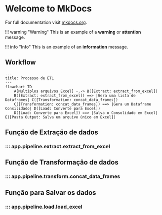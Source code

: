 # Welcome to MkDocs

For full documentation visit [mkdocs.org](https://www.mkdocs.org).

!!! warning "Warning"
    This is an example of a **warning** or **attention** message.

!!! info "Info"
    This is an example of an **information** message.

## Workflow

``` mermaid
---
title: Processo de ETL
---
flowchart TD
    A[Multiplos arquivos Excel] -.-> B([Extract: extract_from_excel])
    B([Extract: extract_from_excel]) ==> |Gera uma lista de Dataframes| C([Transformation: concat_data_frames])
    C([Transformation: concat_data_frames]) ==> |Gera um Dataframe Consilidado| D([Load: Converte para Excel])
    D([Load: Converte para Excel]) ==> |Salva o Consolidado em Excel| E([Pasta Output: Salva um arquivo único em Excel])
```

## Função de Extração de dados

### ::: app.pipeline.extract.extract_from_excel

## Função de Transformação de dados

### ::: app.pipeline.transform.concat_data_frames

## Função para Salvar os dados

### ::: app.pipeline.load.load_excel
